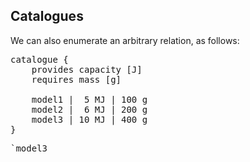 ## Catalogues

We can also enumerate an arbitrary relation, as follows:

<pre class='mcdp' id='model3'>
catalogue {
	provides capacity [J]
	requires mass [g]

	model1 |  5 MJ | 100 g
	model2 |  6 MJ | 200 g
	model3 | 10 MJ | 400 g
}
</pre>

<pre class='ndp_graph_expand'>`model3</pre>
